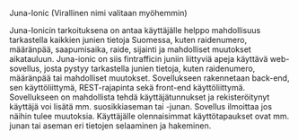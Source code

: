 Juna-Ionic (Virallinen nimi valitaan myöhemmin)

Juna-Ionicin tarkoituksena on antaa käyttäjälle helppo mahdollisuus tarkastella kaikkien junien tietoja Suomessa,
kuten raidenumero, määränpää, saapumisaika, raide, sijainti ja mahdolliset muutokset aikatauluun. 
Juna-ionic on siis fintrafficin juniin liittyviä apeja käyttävä web-sovellus,
josta pystyy tarkastella junien tietoja, kuten raidenumero, määränpää tai mahdolliset muutokset. 
Sovellukseen rakennetaan back-end, sen käyttöliittymä, REST-rajapinta sekä front-end käyttöliittymä.
Sovellukseen on mahdollista tehdä käyttäjätunnukset ja rekisteröitynyt käyttäjä voi lisätä mm.
suosikkiaseman tai -junan. Sovellus ilmoittaa jos näihin tulee muutoksia. Käyttäjälle olennaisimmat käyttötapaukset ovat mm.
junan tai aseman eri tietojen selaaminen ja hakeminen. 

